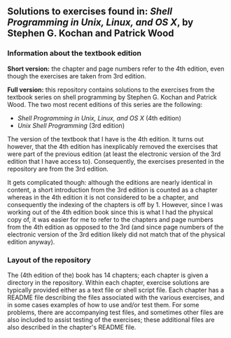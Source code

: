 
## Solutions to exercises found in: _Shell Programming in Unix, Linux, and OS X_, by Stephen G. Kochan and Patrick Wood ##

### Information about the textbook edition ###

**Short version:** the chapter and page numbers refer to the 4th edition, even
though the exercises are taken from 3rd edition.

**Full version:** this repository contains solutions to the exercises from the
textbook series on shell programming by Stephen G. Kochan and Patrick Wood.  The
two most recent editions of this series are the following:

* _Shell Programming in Unix, Linux, and OS X_ (4th edition)
* _Unix Shell Programming_ (3rd edition)

The version of the textbook that I have is the 4th edition.  It turns out
however, that the 4th edition has inexplicably removed the exercises that were
part of the previous edition (at least the electronic version of the 3rd edition
that I have access to).  Consequently, the exercises presented in the repository
are from the 3rd edition.

It gets complicated though: although the editions are nearly identical in
content, a short introduction from the 3rd edition is counted as a chapter
whereas in the 4th edition it is not considered to be a chapter, and
consequently the indexing of the chapters is off by 1.  However, since I was
working out of the 4th edition book since this is what I had the physical copy
of, it was easier for me to refer to the chapters and page numbers from the 4th
edition as opposed to the 3rd (and since page numbers of the electronic version
of the 3rd edition likely did not match that of the physical edition anyway).

### Layout of the repository ###

The (4th edition of the) book has 14 chapters; each chapter is given a directory
in the repository.  Within each chapter, exercise solutions are typically
provided either as a text file or shell script file.  Each chapter has a README
file describing the files associated with the various exercises, and in some
cases examples of how to use and/or test them.  For some problems, there are
accompanying test files, and sometimes other files are also included to assist
testing of the exercises; these additional files are also described in the
chapter's README file.
